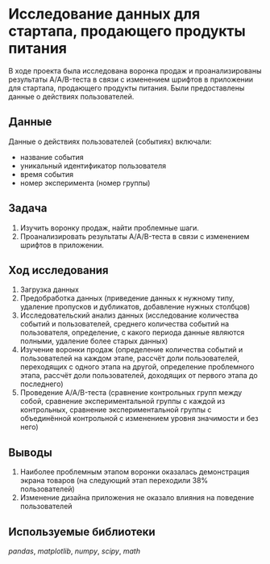 # Исследование данных для стартапа, продающего продукты питания

В ходе проекта была исследована воронка продаж и проанализированы результаты A/A/B-теста в связи с изменением шрифтов в приложении для стартапа, продающего продукты питания. Были предоставлены данные о действиях пользователей.

## Данные

Данные о действиях пользователей (событиях) включали:
- название события
- уникальный идентификатор пользователя
- время события
- номер эксперимента (номер группы)

## Задача

1. Изучить воронку продаж, найти проблемные шаги.
2. Проанализировать результаты A/A/B-теста в связи с изменением шрифтов в приложении.

## Ход исследования

1. Загрузка данных
2. Предобработка данных (приведение данных к нужному типу, удаление пропусков и дубликатов, добавление нужных столбцов)
3. Исследовательский анализ данных (исследование количества событий и пользователей, среднего количества событий на пользователя, определение, с какого периода данные являются полными, удаление более старых данных)
4. Изучение воронки продаж (определение количества событий и пользователей на каждом этапе, рассчёт доли пользователей, переходящих с одного этапа на другой, определение проблемного этапа, рассчёт доли пользователей, доходящих от первого этапа до последнего)
5. Проведение A/A/B-теста (сравнение контрольных групп между собой, сравнение экспериментальной группы с каждой из контрольных, сравнение экспериментальной группы с объединённой контрольной с изменением уровня значимости и без него)

## Выводы

1. Наиболее проблемным этапом воронки оказалась демонстрация экрана товаров (на следующий этап переходили 38% пользователей) 
2. Изменение дизайна приложения не оказало влияния на поведение пользователей

## Используемые библиотеки
*pandas*, *matplotlib*, *numpy*, *scipy*, *math*

